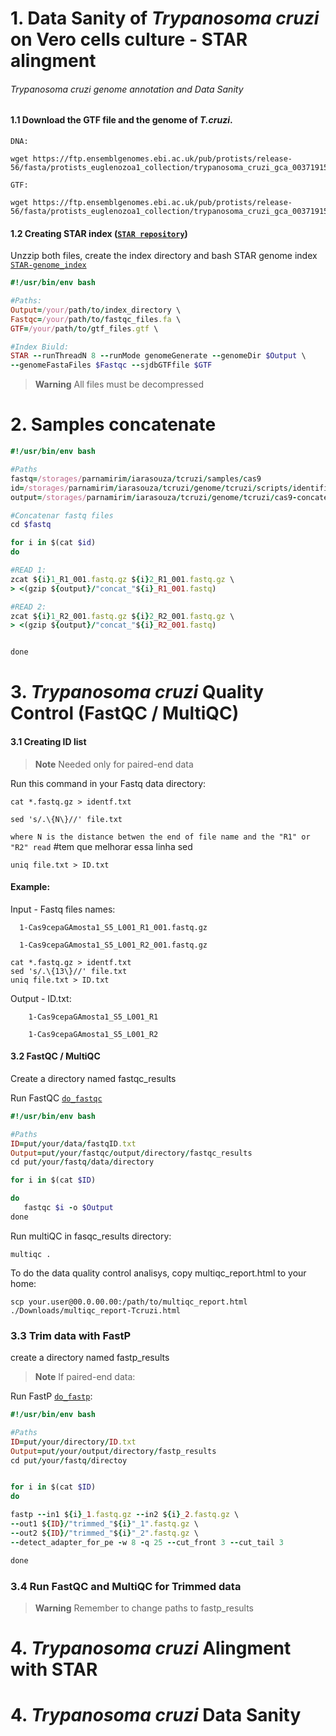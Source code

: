 # 1. Data Sanity of _Trypanosoma cruzi_ on Vero cells culture - STAR alingment
###### _Trypanosoma cruzi_ genome annotation and Data Sanity

#### 1.1 Download the GTF file and the genome of _T.cruzi_.


`DNA:`
```
wget https://ftp.ensemblgenomes.ebi.ac.uk/pub/protists/release-56/fasta/protists_euglenozoa1_collection/trypanosoma_cruzi_gca_003719155/dna/Trypanosoma_cruzi_gca_003719155.ASM371915v1.dna.toplevel.fa.gz
```


`GTF:`
```
wget https://ftp.ensemblgenomes.ebi.ac.uk/pub/protists/release-56/fasta/protists_euglenozoa1_collection/trypanosoma_cruzi_gca_003719155/dna/Trypanosoma_cruzi_gca_003719155.ASM371915v1.dna.toplevel.fa.gz
```

#### 1.2 Creating STAR index ([`STAR repository`](https://github.com/alexdobin/STAR))

Unzzip both files, create the index directory and bash STAR genome index [`STAR-genome_index`](https://github.com/Dante-von-Zuben/Trypanosoma-cruzi-genome/blob/main/Run-index-Star)
```ruby
#!/usr/bin/env bash

#Paths:
Output=/your/path/to/index_directory \
Fastqc=/your/path/to/fastqc_files.fa \
GTF=/your/path/to/gtf_files.gtf \

#Index Biuld:
STAR --runThreadN 8 --runMode genomeGenerate --genomeDir $Output \
--genomeFastaFiles $Fastqc --sjdbGTFfile $GTF
```

> **Warning**
> All files must be decompressed

# 2. Samples concatenate

```ruby
#!/usr/bin/env bash

#Paths
fastq=/storages/parnamirim/iarasouza/tcruzi/samples/cas9
id=/storages/parnamirim/iarasouza/tcruzi/genome/tcruzi/scripts/identificadores.txt
output=/storages/parnamirim/iarasouza/tcruzi/genome/tcruzi/cas9-concatenada

#Concatenar fastq files
cd $fastq

for i in $(cat $id)
do

#READ 1:
zcat ${i}1_R1_001.fastq.gz ${i}2_R1_001.fastq.gz \
> <(gzip ${output}/"concat_"${i}_R1_001.fastq)

#READ 2:
zcat ${i}1_R2_001.fastq.gz ${i}2_R2_001.fastq.gz \
> <(gzip ${output}/"concat_"${i}_R2_001.fastq)


done

```

# 3. _Trypanosoma cruzi_ Quality Control (FastQC / MultiQC)

#### 3.1 Creating ID list
> **Note**
> Needed only for paired-end data

Run this command in your Fastq data directory:
```
cat *.fastq.gz > identf.txt
```
```
sed 's/.\{N\}//' file.txt
```
`where N is the distance betwen the end of file name and the "R1" or "R2" read` #tem que melhorar essa linha sed 
```
uniq file.txt > ID.txt
```
#### Example:
Input - Fastq files names:

      1-Cas9cepaGAmosta1_S5_L001_R1_001.fastq.gz
      
      1-Cas9cepaGAmosta1_S5_L001_R2_001.fastq.gz
```
cat *.fastq.gz > identf.txt
sed 's/.\{13\}//' file.txt
uniq file.txt > ID.txt
```
Output - ID.txt: 

        1-Cas9cepaGAmosta1_S5_L001_R1
        
        1-Cas9cepaGAmosta1_S5_L001_R2
	
	

        
 
 #### 3.2 FastQC / MultiQC
 Create a directory named fastqc_results
 
 Run FastQC [`do_fastqc`](https://github.com/Dante-von-Zuben/Trypanosoma-cruzi-genome/blob/main/do_fastqc)
 ```ruby
 #!/usr/bin/env bash

#Paths
ID=put/your/data/fastqID.txt
Output=put/your/fastqc/output/directory/fastqc_results
cd put/your/fastq/data/directory

for i in $(cat $ID)

do
	fastqc $i -o $Output
done
 ```
 
 Run multiQC in fasqc_results directory:
 
 ```
 multiqc .
 ```
To do the data quality control analisys, copy multiqc_report.html to your home:

```
scp your.user@00.0.00.00:/path/to/multiqc_report.html ./Downloads/multiqc_report-Tcruzi.html
```
 
 ### 3.3 Trim data with FastP
 create a directory named fastp_results
 
> **Note**
> If paired-end data:
 
 Run FastP [`do_fastp`](https://github.com/Dante-von-Zuben/Trypanosoma-cruzi-genome/blob/main/do_fastp):
 ```ruby
#!/usr/bin/env bash

#Paths
ID=put/your/directory/ID.txt
Output=put/your/output/directory/fastp_results
cd put/your/fastq/directoy


for i in $(cat $ID)
do

fastp --in1 ${i}_1.fastq.gz --in2 ${i}_2.fastq.gz \
--out1 ${ID}/"trimmed_"${i}"_1".fastq.gz \
--out2 ${ID}/"trimmed_"${i}"_2".fastq.gz \
--detect_adapter_for_pe -w 8 -q 25 --cut_front 3 --cut_tail 3

done
 ```
 
### 3.4 Run FastQC and MultiQC for Trimmed data
> **Warning**
>Remember to change paths to fastp_results

# 4. _Trypanosoma cruzi_ Alingment with STAR
# 4. _Trypanosoma cruzi_ Data Sanity
